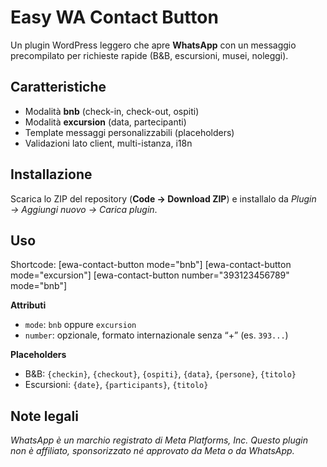 # Easy WA Contact Button

Un plugin WordPress leggero che apre **WhatsApp** con un messaggio precompilato per richieste rapide (B&B, escursioni, musei, noleggi).

## Caratteristiche
- Modalità **bnb** (check-in, check-out, ospiti)
- Modalità **excursion** (data, partecipanti)
- Template messaggi personalizzabili (placeholders)
- Validazioni lato client, multi-istanza, i18n

## Installazione
Scarica lo ZIP del repository (**Code → Download ZIP**) e installalo da *Plugin → Aggiungi nuovo → Carica plugin*.

## Uso
Shortcode:
[ewa-contact-button mode="bnb"]
[ewa-contact-button mode="excursion"]
[ewa-contact-button number="393123456789" mode="bnb"]

**Attributi**
- `mode`: `bnb` oppure `excursion`
- `number`: opzionale, formato internazionale senza “+” (es. `393...`)

**Placeholders**
- B&B: `{checkin}`, `{checkout}`, `{ospiti}`, `{data}`, `{persone}`, `{titolo}`
- Escursioni: `{date}`, `{participants}`, `{titolo}`

## Note legali
*WhatsApp è un marchio registrato di Meta Platforms, Inc. Questo plugin non è affiliato, sponsorizzato né approvato da Meta o da WhatsApp.*
